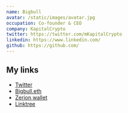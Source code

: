 ```yaml
---
name: Bigbull
avatar: /static/images/avatar.jpg
occupation: Co-founder & CEO
company: KapitalCrypto
twitter: https://twitter.com/mKapitalCrypto
linkedin: https://www.linkedin.com/
github: https://github.com/
---
```


## My links

- [Twitter](https://twitter.com/KapitalCrypto)
- [Bigbull.eth](https://bigbull.eth)
- [Zerion wallet](https://app.zerion.io/bigbull.eth)
- [Linktree](https://linktr.ee/bigbull.eth)

